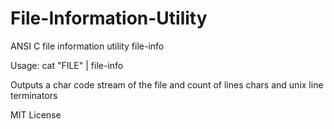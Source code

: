 # File-Information-Utility
ANSI C file information utility file-info

Usage: cat "FILE" | file-info

Outputs a char code stream of the file and count of lines chars and unix line terminators

MIT License
